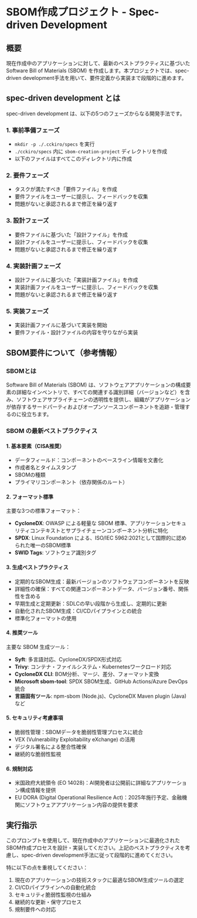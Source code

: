 # SBOM作成プロジェクト - Spec-driven Development

## 概要
現在作成中のアプリケーションに対して、最新のベストプラクティスに基づいたSoftware Bill of Materials (SBOM) を作成します。本プロジェクトでは、spec-driven development手法を用いて、要件定義から実装まで段階的に進めます。

## spec-driven development とは
spec-driven development は、以下の5つのフェーズからなる開発手法です。

### 1. 事前準備フェーズ
- `mkdir -p ./.cckiro/specs` を実行
- `./cckiro/specs` 内に `sbom-creation-project` ディレクトリを作成
- 以下のファイルはすべてこのディレクトリ内に作成

### 2. 要件フェーズ
- タスクが満たすべき「要件ファイル」を作成
- 要件ファイルをユーザーに提示し、フィードバックを収集
- 問題がないと承認されるまで修正を繰り返す

### 3. 設計フェーズ
- 要件ファイルに基づいた「設計ファイル」を作成
- 設計ファイルをユーザーに提示し、フィードバックを収集
- 問題がないと承認されるまで修正を繰り返す

### 4. 実装計画フェーズ
- 設計ファイルに基づいた「実装計画ファイル」を作成
- 実装計画ファイルをユーザーに提示し、フィードバックを収集
- 問題がないと承認されるまで修正を繰り返す

### 5. 実装フェーズ
- 実装計画ファイルに基づいて実装を開始
- 要件ファイル・設計ファイルの内容を守りながら実装

## SBOM要件について（参考情報）

### SBOMとは
Software Bill of Materials (SBOM) は、ソフトウェアアプリケーションの構成要素の詳細なインベントリで、すべての関連する識別詳細（バージョンなど）を含み、ソフトウェアサプライチェーンの透明性を提供し、組織がアプリケーションが依存するサードパーティおよびオープンソースコンポーネントを追跡・管理するのに役立ちます。

### SBOM の最新ベストプラクティス

#### 1. 基本要素（CISA推奨）
- データフィールド：コンポーネントのベースライン情報を文書化
- 作成者名とタイムスタンプ
- SBOMの種類
- プライマリコンポーネント（依存関係のルート）

#### 2. フォーマット標準
主要な3つの標準フォーマット：
- **CycloneDX**: OWASP による軽量な SBOM 標準、アプリケーションセキュリティコンテキストとサプライチェーンコンポーネント分析に特化
- **SPDX**: Linux Foundation による、ISO/IEC 5962:2021として国際的に認められた唯一のSBOM標準
- **SWID Tags**: ソフトウェア識別タグ

#### 3. 生成ベストプラクティス
- 定期的なSBOM生成：最新バージョンのソフトウェアコンポーネントを反映
- 詳細性の確保：すべての関連コンポーネントデータ、バージョン番号、関係性を含める
- 早期生成と定期更新：SDLCの早い段階から生成し、定期的に更新
- 自動化されたSBOM生成：CI/CDパイプラインとの統合
- 標準化フォーマットの使用

#### 4. 推奨ツール
主要な SBOM 生成ツール：
- **Syft**: 多言語対応、CycloneDX/SPDX形式対応
- **Trivy**: コンテナ・ファイルシステム・Kubernetesワークロード対応
- **CycloneDX CLI**: BOM分析、マージ、差分、フォーマット変換
- **Microsoft sbom-tool**: SPDX SBOM生成、GitHub Actions/Azure DevOps統合
- **言語固有ツール**: npm-sbom (Node.js)、CycloneDX Maven plugin (Java) など

#### 5. セキュリティ考慮事項
- 脆弱性管理：SBOMデータを脆弱性管理プロセスに統合
- VEX (Vulnerability Exploitability eXchange) の活用
- デジタル署名による整合性確保
- 継続的な脆弱性監視

#### 6. 規制対応
- 米国政府大統領令 (EO 14028)：AI開発者は公開前に詳細なアプリケーション構成情報を提供
- EU DORA (Digital Operational Resilience Act)：2025年施行予定、金融機関にソフトウェアアプリケーション内容の提供を要求

## 実行指示

このプロンプトを使用して、現在作成中のアプリケーションに最適化されたSBOM作成プロセスを設計・実装してください。上記のベストプラクティスを考慮し、spec-driven development手法に従って段階的に進めてください。

特に以下の点を重視してください：
1. 現在のアプリケーションの技術スタックに最適なSBOM生成ツールの選定
2. CI/CDパイプラインへの自動化統合
3. セキュリティ脆弱性監視の仕組み
4. 継続的な更新・保守プロセス
5. 規制要件への対応